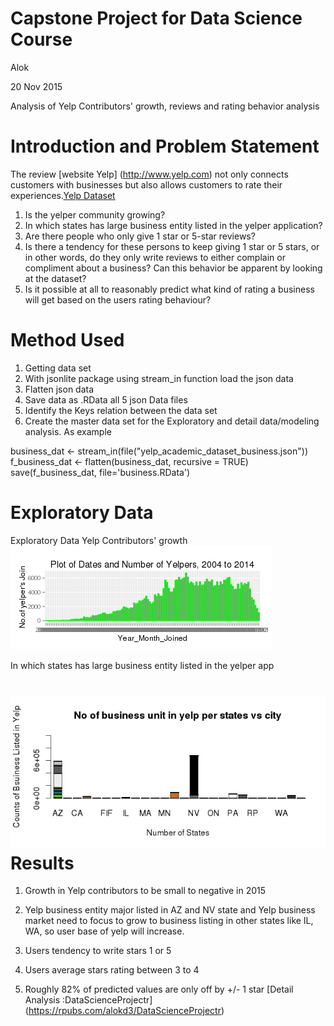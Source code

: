Capstone Project for Data Science Course
========================================================
Alok

20 Nov 2015

Analysis of Yelp Contributors' growth, reviews and rating behavior analysis 

Introduction and Problem Statement
=======================================================
The review [website Yelp] (http://www.yelp.com) not only connects customers with businesses but also allows customers to rate their experiences.[Yelp Dataset](https://d396qusza40orc.cloudfront.net/dsscapstone/dataset/yelp_dataset_challenge_academic_dataset.zip)

1. Is the yelper community growing?
2. In which states has large business entity listed in the yelper application?
3. Are there people who only give 1 star or 5-star reviews?
4. Is there a tendency for these persons to keep giving 1 star or 5 stars, or in other words, do they only write reviews to either complain or compliment about a business? Can this behavior be apparent by looking at the dataset?
5. Is it possible at all to reasonably predict what kind of rating a business will get based on the users rating behaviour?

 Method Used 
========================================================
1. Getting data set 
2. With jsonlite package using stream_in function load the json data 
3. Flatten json data 
4. Save data as .RData all 5 json Data files 
5. Identify the Keys relation between the data set 
6. Create the master data set for the Exploratory and detail data/modeling analysis.
As example 

business_dat <- stream_in(file("yelp_academic_dataset_business.json"))
f_business_dat <- flatten(business_dat, recursive = TRUE)
save(f_business_dat, file='business.RData')

Exploratory Data
=========================================================
Exploratory Data  Yelp Contributors' growth 
![418,378](Rplot01.png)

In which states has large business entity listed in the yelper app

![616,299](BU_unit_per_state.png)
Results 
========================================================
1. Growth in Yelp contributors to be small to negative in 2015

2. Yelp business entity major listed in AZ and NV state and Yelp business market need to focus to grow to business listing in other states like IL, WA, so user base of yelp will increase.
3. Users tendency to write stars 1 or 5
4. Users average stars rating between 3 to 4
5. Roughly 82% of predicted values are only off by +/- 1 star
   [Detail Analysis :DataScienceProjectr] (https://rpubs.com/alokd3/DataScienceProjectr)
